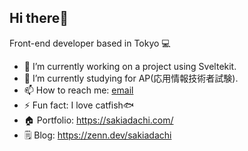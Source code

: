 ## Hi there👋
Front-end developer based in Tokyo 💻

- 🔭 I’m currently working on a project using Sveltekit.
- 🌱 I’m currently studying for AP(応用情報技術者試験).
- 📫 How to reach me: [email](mailto:hello@sakiadachi.com)
- ⚡ Fun fact: I love catfish🐟
- 🏠 Portfolio: https://sakiadachi.com/
- 🗒️ Blog: https://zenn.dev/sakiadachi
